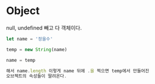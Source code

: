 # Object

null, undefined 빼고 다 객체이다.

```js
let name = '정을수'

temp = new String(name)

name = temp

해서 name.length 이렇게 name 뒤에 .을 찍으면 temp에서 만들어진
오브젝트의 속성들이 딸려온다.
```
